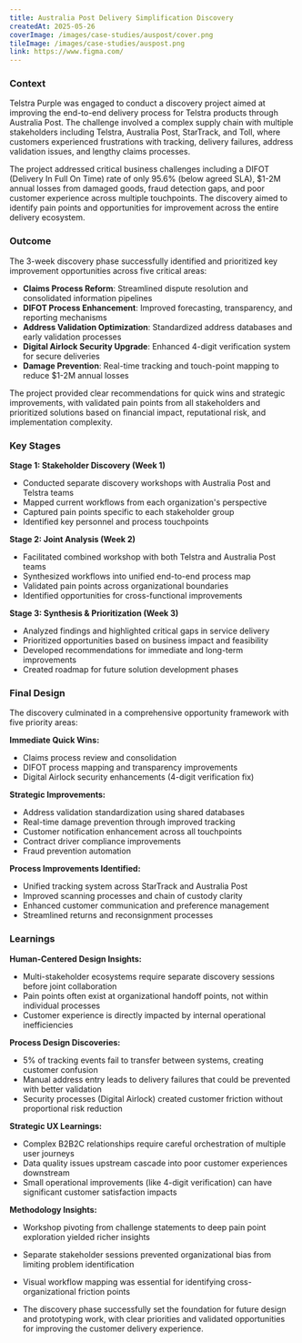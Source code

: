 ```yaml
---
title: Australia Post Delivery Simplification Discovery
createdAt: 2025-05-26
coverImage: /images/case-studies/auspost/cover.png
tileImage: /images/case-studies/auspost.png
link: https://www.figma.com/
---
```




### Context

Telstra Purple was engaged to conduct a discovery project aimed at improving the end-to-end delivery process for Telstra products through Australia Post. The challenge involved a complex supply chain with multiple stakeholders including Telstra, Australia Post, StarTrack, and Toll, where customers experienced frustrations with tracking, delivery failures, address validation issues, and lengthy claims processes.

The project addressed critical business challenges including a DIFOT (Delivery In Full On Time) rate of only 95.6% (below agreed SLA), $1-2M annual losses from damaged goods, fraud detection gaps, and poor customer experience across multiple touchpoints. The discovery aimed to identify pain points and opportunities for improvement across the entire delivery ecosystem.

### Outcome

The 3-week discovery phase successfully identified and prioritized key improvement opportunities across five critical areas:

-   **Claims Process Reform**: Streamlined dispute resolution and consolidated information pipelines
-   **DIFOT Process Enhancement**: Improved forecasting, transparency, and reporting mechanisms
-   **Address Validation Optimization**: Standardized address databases and early validation processes
-   **Digital Airlock Security Upgrade**: Enhanced 4-digit verification system for secure deliveries
-   **Damage Prevention**: Real-time tracking and touch-point mapping to reduce $1-2M annual losses

The project provided clear recommendations for quick wins and strategic improvements, with validated pain points from all stakeholders and prioritized solutions based on financial impact, reputational risk, and implementation complexity.

### Key Stages

**Stage 1: Stakeholder Discovery (Week 1)**

-   Conducted separate discovery workshops with Australia Post and Telstra teams
-   Mapped current workflows from each organization's perspective
-   Captured pain points specific to each stakeholder group
-   Identified key personnel and process touchpoints

**Stage 2: Joint Analysis (Week 2)**

-   Facilitated combined workshop with both Telstra and Australia Post teams
-   Synthesized workflows into unified end-to-end process map
-   Validated pain points across organizational boundaries
-   Identified opportunities for cross-functional improvements

**Stage 3: Synthesis & Prioritization (Week 3)**

-   Analyzed findings and highlighted critical gaps in service delivery
-   Prioritized opportunities based on business impact and feasibility
-   Developed recommendations for immediate and long-term improvements
-   Created roadmap for future solution development phases

### Final Design

The discovery culminated in a comprehensive opportunity framework with five priority areas:

**Immediate Quick Wins:**

-   Claims process review and consolidation
-   DIFOT process mapping and transparency improvements
-   Digital Airlock security enhancements (4-digit verification fix)

**Strategic Improvements:**

-   Address validation standardization using shared databases
-   Real-time damage prevention through improved tracking
-   Customer notification enhancement across all touchpoints
-   Contract driver compliance improvements
-   Fraud prevention automation

**Process Improvements Identified:**

-   Unified tracking system across StarTrack and Australia Post
-   Improved scanning processes and chain of custody clarity
-   Enhanced customer communication and preference management
-   Streamlined returns and reconsignment processes

### Learnings

**Human-Centered Design Insights:**

-   Multi-stakeholder ecosystems require separate discovery sessions before joint collaboration
-   Pain points often exist at organizational handoff points, not within individual processes
-   Customer experience is directly impacted by internal operational inefficiencies

**Process Design Discoveries:**

-   5% of tracking events fail to transfer between systems, creating customer confusion
-   Manual address entry leads to delivery failures that could be prevented with better validation
-   Security processes (Digital Airlock) created customer friction without proportional risk reduction

**Strategic UX Learnings:**

-   Complex B2B2C relationships require careful orchestration of multiple user journeys
-   Data quality issues upstream cascade into poor customer experiences downstream
-   Small operational improvements (like 4-digit verification) can have significant customer satisfaction impacts

**Methodology Insights:**

-   Workshop pivoting from challenge statements to deep pain point exploration yielded richer insights
-   Separate stakeholder sessions prevented organizational bias from limiting problem identification
-   Visual workflow mapping was essential for identifying cross-organizational friction points

-   The discovery phase successfully set the foundation for future design and prototyping work, with clear priorities and validated opportunities for improving the customer delivery experience.